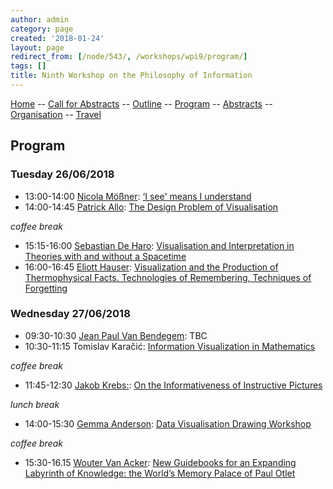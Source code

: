 ```yaml
---
author: admin
category: page
created: '2018-01-24'
layout: page
redirect_from: [/node/543/, /workshops/wpi9/program/]
tags: []
title: Ninth Workshop on the Philosophy of Information
---
```


[Home](/workshops/wpi9/home.html) -- [Call for Abstracts](/workshops/wpi9/call.html) -- [Outline](/workshops/wpi9/outline.html) -- [Program](/workshops/wpi9/program.html) -- [Abstracts](/workshops/wpi9/abstracts.html) -- [Organisation](/workshops/wpi9/pc.html) -- [Travel](/workshops/wpi9/travel.html)

## Program

### Tuesday 26/06/2018
+ 13:00-14:00    [Nicola Mößner](http://moessner.stellarcom.org):	[‘I see' means I understand](/workshops/wpi9/abstracts/Nicola.html)
+ 14:00-14:45    [Patrick Allo](http://www.logicandinformation.be):	[The Design Problem of Visualisation](/workshops/wpi9/abstracts/Patrick.html)

*coffee break*

+ 15:15-16:00    [Sebastian De Haro](http://www.uva.nl/en/profile/h/a/s.deharo/s.deharo.html): 	[Visualisation and Interpretation in Theories with and without a Spacetime](/workshops/wpi9/abstracts/Sebastian.pdf)
+ 16:00-16:45    [Eliott Hauser](https://unc.academia.edu/elliott): [Visualization and the Production of Thermophysical Facts. Technologies of Remembering, Techniques of Forgetting](/workshops/wpi9/abstracts/Eliott.pdf)

### Wednesday 27/06/2018
+ 09:30-10:30    [Jean Paul Van Bendegem](http://jeanpaulvanbendegem.be/home/):	TBC
+ 10:30-11:15    Tomislav Karačić:	[Information Visualization in Mathematics](/workshops/wpi9/abstracts/Tomislav.pdf)

*coffee break*

+ 11:45-12:30    [Jakob Krebs:](https://www.uni-frankfurt.de/44425182/Krebs_Jakob):	[On the Informativeness of Instructive Pictures](/workshops/wpi9/abstracts/Jakob.pdf)

*lunch break*

+ 14:00-15:30    [Gemma Anderson](http://www.gemma-anderson.co.uk):  [Data Visualisation Drawing Workshop](/workshops/wpi9/abstracts/Gemma.html)

*coffee break*

+ 15:30-16.15    [Wouter Van Acker](https://ulb.academia.edu/WouterVanAcker):	[New Guidebooks for an Expanding Labyrinth of Knowledge: the World’s Memory Palace of Paul Otlet](/workshops/wpi9/abstracts/Wouter.pdf)

